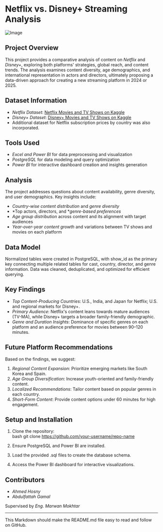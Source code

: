 # Netflix vs. Disney+ Streaming Analysis

![Image](https://github.com/user-attachments/assets/8861c53f-15b2-4d62-a8a9-e1c912600ea4)

## Project Overview
This project provides a comparative analysis of content on *Netflix* and *Disney+*, exploring both platforms' strategies, global reach, and content trends. The analysis examines content diversity, age demographics, and international representation in actors and directors, ultimately proposing a data-driven approach for creating a new streaming platform in 2024 or 2025.

## Dataset Information
- *Netflix Dataset*: [Netflix Movies and TV Shows on Kaggle](https://www.kaggle.com/datasets/shivamb/netflix-shows)
- *Disney+ Dataset*: [Disney+ Movies and TV Shows on Kaggle](https://www.kaggle.com/datasets/shivamb/disney-movies-and-tv-shows)
- Additional dataset for Netflix subscription prices by country was also incorporated.

## Tools Used
- *Excel and Power BI* for data preprocessing and visualization
- *PostgreSQL* for data modeling and query optimization
- *Power BI* for interactive dashboard creation and insights generation

## Analysis
The project addresses questions about content availability, genre diversity, and user demographics. Key insights include:
- *Country-wise content distribution* and *genre diversity*
- *Top actors, directors, and **genre-based preferences*
- *Age group distribution* across content and its alignment with target audiences
- *Year-over-year content growth* and variations between TV shows and movies on each platform

## Data Model
Normalized tables were created in PostgreSQL, with show_id as the primary key connecting multiple related tables for cast, country, director, and genre information. Data was cleaned, deduplicated, and optimized for efficient querying.

## Key Findings
- *Top Content-Producing Countries*: U.S., India, and Japan for Netflix; U.S. and regional markets for Disney+.
- *Primary Audience*: Netflix's content leans towards mature audiences (TV-MA), while Disney+ targets a broader family-friendly demographic.
- *Genre and Duration Insights*: Dominance of specific genres on each platform and an audience preference for movies between 90–120 minutes.

## Future Platform Recommendations
Based on the findings, we suggest:
1. *Regional Content Expansion*: Prioritize emerging markets like South Korea and Spain.
2. *Age Group Diversification*: Increase youth-oriented and family-friendly content.
3. *Localized Recommendations*: Tailor content based on popular genres in each country.
4. *Short-Form Content*: Provide content options under 60 minutes for high engagement.

## Setup and Installation
1. Clone the repository:  
   bash
   git clone https://github.com/your-username/repo-name
   
2. Ensure PostgreSQL and Power BI are installed.
3. Load the provided .sql files to create the database schema.
4. Access the Power BI dashboard for interactive visualizations.

## Contributors
- *Ahmed Hosny*
- *Abdulfattah Gamal*

Supervised by *Eng. Marwan Mokhtar*

--- 

This Markdown should make the README.md file easy to read and follow on GitHub.
